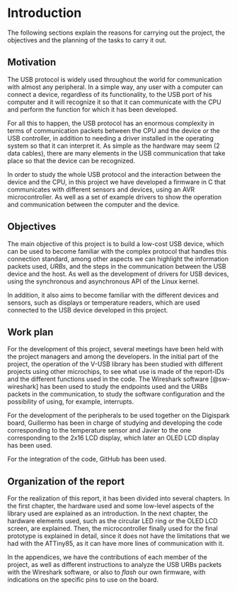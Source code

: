 <!-- Leave a blank line before the title -->

# Introduction

The following sections explain the reasons for carrying out the project, the objectives and the planning of the tasks to carry it out.



## Motivation

The USB protocol is widely used throughout the world for communication with almost any peripheral. In a simple way, any user with a computer can connect a device, regardless of its functionality, to the USB port of his computer and it will recognize it so that it can communicate with the CPU and perform the function for which it has been developed.

For all this to happen, the USB protocol has an enormous complexity in terms of communication packets between the CPU and the device or the USB controller, in addition to needing a driver installed in the operating system so that it can interpret it. As simple as the hardware may seem (2 data cables), there are many elements in the USB communication that take place so that the device can be recognized.

In order to study the whole USB protocol and the interaction between the device and the CPU, in this project we have developed a firmware in C that communicates with different sensors and devices, using an AVR microcontroller. As well as a set of example drivers to show the operation and communication between the computer and the device.



## Objectives

The main objective of this project is to build a low-cost USB device, which can be used to become familiar with the complex protocol that handles this connection standard, among other aspects we can highlight the information packets used, *URBs*, and the steps in the communication between the USB device and the host.  As well as the development of drivers for USB devices, using the synchronous and asynchronous API of the Linux kernel.

In addition, it also aims to become familiar with the different devices and sensors, such as displays or temperature readers, which are used connected to the USB device developed in this project.



## Work plan

For the development of this project, several meetings have been held with the project managers and among the developers. In the initial part of the project, the operation of the V-USB library has been studied with different projects using other microchips, to see what use is made of the report-IDs and the different functions used in the code. The Wireshark software [@sw-wireshark] has been used to study the endpoints used and the URBs packets in the communication, to study the software configuration and the possibility of using, for example, interrupts.

For the development of the peripherals to be used together on the Digispark board, Guillermo has been in charge of studying and developing the code corresponding to the temperature sensor and Javier to the one corresponding to the 2x16 LCD display, which later an OLED LCD display has been used.

For the integration of the code, GitHub has been used.



## Organization of the report

For the realization of this report, it has been divided into several chapters. In the first chapter, the hardware used and some low-level aspects of the library used are explained as an introduction. In the next chapter, the hardware elements used, such as the circular LED ring or the OLED LCD screen, are explained. Then, the microcontroller finally used for the final prototype is explained in detail, since it does not have the limitations that we had with the ATTiny85, as it can have more lines of communication with it.

In the appendices, we have the contributions of each member of the project, as well as different instructions to analyze the USB URBs packets with the Wireshark software, or also to *flash* our own firmware, with indications on the specific pins to use on the board.